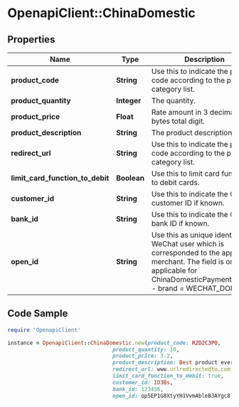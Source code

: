 # OpenapiClient::ChinaDomestic

## Properties

Name | Type | Description | Notes
------------ | ------------- | ------------- | -------------
**product_code** | **String** | Use this to indicate the product code according to the product category list. | 
**product_quantity** | **Integer** | The quantity. | 
**product_price** | **Float** | Rate amount in 3 decimal 12 bytes total digit. | 
**product_description** | **String** | The product description. | 
**redirect_url** | **String** | Use this to indicate the product code according to the product category list. | 
**limit_card_function_to_debit** | **Boolean** | Use this to limit card functions to debit cards. | [optional] 
**customer_id** | **String** | Use this to indicate the CUP customer ID if known. | [optional] 
**bank_id** | **String** | Use this to indicate the CUP bank ID if known. | [optional] 
**open_id** | **String** | Use this as unique identifier of WeChat user which is corresponded to the appid of merchant. The field is only applicable for ChinaDomesticPaymentMethod - brand &#x3D; WECHAT_DOMESTIC | [optional] 

## Code Sample

```ruby
require 'OpenapiClient'

instance = OpenapiClient::ChinaDomestic.new(product_code: R2D2C3PO,
                                 product_quantity: 10,
                                 product_price: 3.2,
                                 product_description: Best product ever,
                                 redirect_url: www.urlredirectedto.com,
                                 limit_card_function_to_debit: true,
                                 customer_id: ID3Bs,
                                 bank_id: 123456,
                                 open_id: op5EP1G8XtyYH1VvmAbleB3AYgc8)
```


